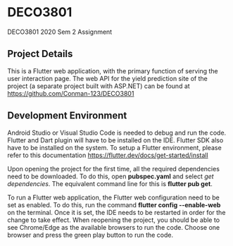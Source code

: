 # DECO3801
DECO3801 2020 Sem 2 Assignment

## Project Details
This is a Flutter web application, with the primary function of serving the user interaction page. The web API for the yield prediction site of the project (a separate project built with ASP.NET) can be found at https://github.com/Conman-123/DECO3801

## Development Environment
Android Studio or Visual Studio Code is needed to debug and run the code. Flutter and Dart plugin will have to be installed on the IDE. Flutter SDK also have to be installed on the system.
To setup a Flutter environment, please refer to this documentation https://flutter.dev/docs/get-started/install

Upon opening the project for the first time, all the required dependencies need to be downloaded. To do this, open **pubspec.yaml** and select _get dependencies_. The equivalent command line for this is **flutter pub get**.

To run a Flutter web application, the Flutter web configuration need to be set as enabled. To do this, run the command **flutter config --enable-web** on the terminal. Once it is set, the IDE needs to be restarted in order for the change to take effect.
When reopening the project, you should be able to see Chrome/Edge as the available browsers to run the code. Choose one browser and press the green play button to run the code.
